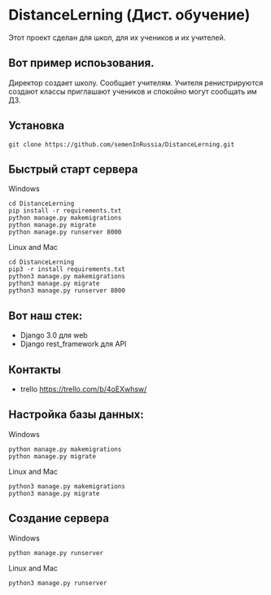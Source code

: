 # DistanceLerning (Дист. обучение)
Этот проект сделан для школ, для их учеников и их учителей.
## Вот пример испоьзования.
Директор создает школу. Сообщает учителям. Учителя ренистрируются создают классы приглашают учеников и спокойно могут сообщать им ДЗ.

## Установка
```
git clone https://github.com/semenInRussia/DistanceLerning.git
```
## Быстрый старт сервера
Windows
```
cd DistanceLerning
pip install -r requirements.txt
python manage.py makemigrations
python manage.py migrate
python manage.py runserver 8000
```
Linux and Mac
```
cd DistanceLerning
pip3 -r install requirements.txt
python3 manage.py makemigrations
python3 manage.py migrate
python3 manage.py runserver 8000
```

## Вот наш стек:
* Django 3.0 для web
* Django rest_framework для API

## Контакты
* trello https://trello.com/b/4oEXwhsw/


## Настройка базы данных:

Windows
```
python manage.py makemigrations
python manage.py migrate
```
Linux and Mac
```
python3 manage.py makemigrations
python3 manage.py migrate
```

## Создание сервера

Windows
```
python manage.py runserver
```
Linux and Mac
```
python3 manage.py runserver
```
